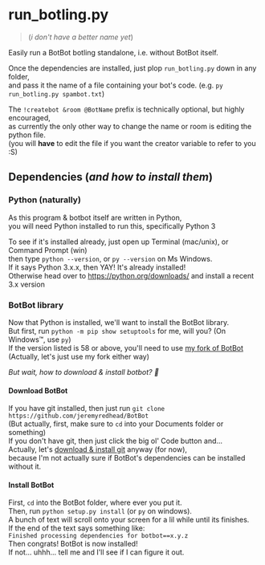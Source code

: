 # run_botling.py
>(*i don't have a better name yet*)

Easily run a BotBot botling standalone, i.e. without BotBot itself.

Once the dependencies are installed, just plop `run_botling.py` down in any folder,  
and pass it the name of a file containing your bot's code. (e.g. `py run_botling.py spambot.txt`)  

The `!createbot &room @BotName` prefix is technically optional, but highly encouraged,  
as currently the only other way to change the name or room is editing the python file.  
(you will **have** to edit the file if you want the creator variable to refer to you :S)  

## Dependencies (*and how to install them*)  

### Python (naturally)

As this program & botbot itself are written in Python,  
you will need Python installed to run this, specifically Python 3  

To see if it's installed already, just open up Terminal (mac/unix), or Command Prompt (win)  
then type `python --version`, or `py --version` on Ms Windows.  
If it says Python 3.x.x, then YAY! It's already installed!  
Otherwise head over to https://python.org/downloads/ and install a recent 3.x version  

### BotBot library

Now that Python is installed, we'll want to install the BotBot library.  
But first, run `python -m pip show setuptools` for me, will you? (On Windows:tm:, use `py`)  
If the version listed is 58 or above, you'll need to use [my fork of BotBot](https://github.com/jeremyredhead/BotBot)  
(Actually, let's just use my fork either way)  

*But wait, how to download & install botbot? :thinking:*

#### Download BotBot

If you have git installed, then just run `git clone https://github.com/jeremyredhead/BotBot`  
(But actually, first, make sure to `cd` into your Documents folder or something)  
If you don't have git, then just click the big ol' Code button and...  
Actually, let's [download & install git](https://git-scm.com/downloads) anyway (for now),  
because I'm not actually sure if BotBot's dependencies can be installed without it.  

#### Install BotBot

First, `cd` into the BotBot folder, where ever you put it.  
Then, run `python setup.py install` (or `py` on windows).  
A bunch of text will scroll onto your screen for a lil while until its finishes.  
If the end of the text says something like:  
`Finished processing dependencies for botbot==x.y.z`  
Then congrats! BotBot is now installed!  
If not... uhhh... tell me and I'll see if I can figure it out.  
